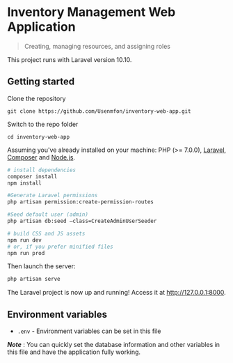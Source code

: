 # Inventory Management Web Application

> Creating, managing resources, and assigning roles

This project runs with Laravel version 10.10.

## Getting started

Clone the repository

    git clone https://github.com/Usenmfon/inventory-web-app.git

Switch to the repo folder

    cd inventory-web-app


Assuming you've already installed on your machine: PHP (>= 7.0.0), [Laravel](https://laravel.com), [Composer](https://getcomposer.org) and [Node.js](https://nodejs.org).

``` bash
# install dependencies
composer install
npm install

#Generate Laravel permissions
php artisan permission:create-permission-routes

#Seed default user (admin)
php artisan db:seed –class=CreateAdminUserSeeder

# build CSS and JS assets
npm run dev
# or, if you prefer minified files
npm run prod
```

Then launch the server:

``` bash
php artisan serve
```

The Laravel project is now up and running! Access it at http://127.0.0.1:8000.

## Environment variables

- `.env` - Environment variables can be set in this file

***Note*** : You can quickly set the database information and other variables in this file and have the application fully working.
